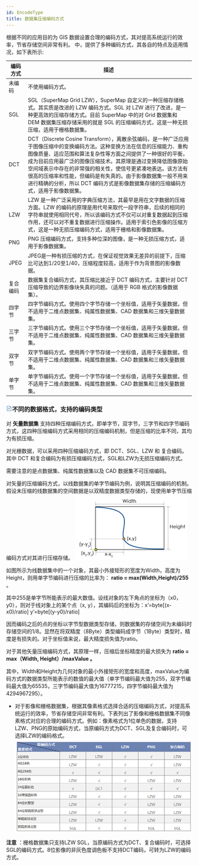 ```yaml
---
id: EncodeType
title: 数据集压缩编码方式
---
```

根据不同的应用目的为 GIS 数据设置合理的编码方式，其对提高系统运行的效率，节省存储空间非常有利。
中，提供了多种编码方式，其各自的特点及适用情况，如下表所示:

编码方式 | 描述  
---|---  
未编码 | 不使用编码方式。  
SGL | SGL（SuperMap Grid LZW），SuperMap 自定义的一种压缩存储格式。其实质是改进的 LZW 编码方式。SGL 对 LZW 进行了改进，是一种更高效的压缩存储方式。目前 SuperMap 中的对 Grid 数据集和 DEM 数据集压缩存储采用的就是 SGL 的压缩编码方式，这是一种无损压缩，适用于栅格数据集。 
DCT | DCT（Discrete Cosine Transform），离散余弦编码，是一种广泛应用于图像压缩中的变换编码方法。这种变换方法在信息的压缩能力、重构图像质量、适应范围和算法复杂性等方面之间提供了一种很好的平衡，成为目前应用最广泛的图像压缩技术。其原理是通过变换降低图像原始空间域表示中存在的非常强的相关性，使信号更紧凑地表达。该方法有很高的压缩率和性能，但编码是有失真的。由于影像数据集一般不用来进行精确的分析，所以 DCT 编码方式是影像数据集存储的压缩编码方式，适用于影像数据集。  
LZW |LZW 是一种广泛采用的字典压缩方法，其最早是用在文字数据的压缩方面。LZW 的编码的原理是用代号来取代一段字符串，后续的相同的字符串就使用相同代号，所以该编码方式不仅可以对重复数据起到压缩作用，还可以对不重复数据进行压缩操作。适用于索引色影像的压缩方式，这是一种无损压缩编码方式，适用于栅格和影像数据集。    
PNG |PNG 压缩编码方式，支持多种位深的图像，是一种无损压缩方式，适用于影像数据集。  
JPEG |JPEG是一种有损压缩的方式，在保证视觉效果无差异的前提下，压缩比可达到1/20至1/40，压缩程度较高，适用于作为背景图的影像数据。  
复合编码 | 数据集复合编码方式，其压缩比接近于 DCT 编码方式，主要针对 DCT 压缩导致的边界影像块失真的问题。（适用于 RGB 格式的影像数据集）。  
四字节  | 四字节编码方式。使用四个字节存储一个坐标值，适用于矢量数据，但不适用于二维点数据集、纯属性数据集、CAD 数据集和三维矢量数据集。  
三字节  | 三字节编码方式。使用三个字节存储一个坐标值，适用于矢量数据，但不适用于二维点数据集、纯属性数据集、CAD 数据集和三维矢量数据集。  
双字节  | 双字节编码方式。使用两个字节存储一个坐标值，适用于矢量数据，但不适用于二维点数据集、纯属性数据集、CAD 数据集和三维矢量数据集。  
单字节  | 单字节编码方式。使用一个字节存储一个坐标值，适用于矢量数据，但不适用于二维点数据集、纯属性数据集、CAD 数据集和三维矢量数据集。  
  

### ![](../../img/read.gif)不同的数据格式，支持的编码类型

对 **矢量数据集**
支持四种压缩编码方式，即单字节，双字节，三字节和四字节编码方式，这四种压缩编码方式采用相同的压缩编码机制，但是压缩的比率不同，其均为有损压缩。

对光栅数据，可以采用四种压缩编码方式，即 DCT、SGL、LZW 和 复合编码。其中 DCT
和复合编码为有损压缩编码方式，SGL和LZW为无损压缩编码方式。

需要注意的是点数据集、纯属性数据集以及 CAD 数据集不可压缩编码。

对矢量的压缩编码方式，以线数据集的单字节编码为例，说明其压缩编码的机制。假设未压缩的线数据集的空间数据是以双精度数据类型存储的，现使用单字节压缩编码方式对其进行压缩存储。
![](img/vectorTypeExample.png)  

  
如图所示为线数据集中的一个对象，其最小外接矩形的宽度为Width，高度为Height，则用单字节编码进行压缩的比率为： **ratio =
max(Width,Height)/255** 。

其中255是单字节所能表示的最大数值。设线对象的左下角点的坐标为（x0，y0），则对于线对象上的某个点（x,
y），其编码后的坐标为：x’=byte[(x-x0)/ratio] y’=byte[(y-y0)/ratio]

因而编码之后的点的坐标以字节型数据类型存储，则数据集的存储空间为未编码时存储空间的1/8。显然在将双精度（8Byte）类型编码成字节（1Byte）类型时，精度是有损失的。对于坐标值来说，最大精度损失值为ratio。

对于其他矢量压缩编码方式，其原理一样，压缩后坐标精度的最大损失为 **ratio = max（Width, Height）/maxValue 。**

其中，Width和Height为几何对象的最小外接矩形的宽度和高度，maxValue为编码方式的数据类型所能表示的数值的最大值（单字节编码最大值为255，双字节编码最大值为65535，三字节编码最大值为16777215，四字节编码最大值为4294967295）。

* 对于影像和栅格数据集，根据其像素格式选择合适的压缩编码方式，对提高系统运行的效率，节省存储空间非常有利。下表列出了影像和栅格数据集不同像素格式对应的合理的编码方式。例如：像素格式为1位单色的数据，支持LZW、PNG的原始编码方式，当原编码方式为DCT、SGL及复合编码时，可选择LZW的编码格式。
![](img/RasterType.png)  
  
**注意** ：栅格数据集只支持LZW
SGL，当原编码方式为DCT、复合编码时，可选择SGL的编码方式。8位影像的非灰色度调色板不支持DCT编码，可转为LZW的编码方式。



